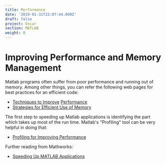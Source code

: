 ```yaml
---
title: Performance
date: '2019-01-31T22:07:44.000Z'
draft: false
project: Oscar
section: MATLAB
weight: 0
---
```


# Improving Performance and Memory Management

Matlab programs often suffer from poor performance and running out of memory. Among other things, you can refer the following web pages for best practices for an efficient code:

* [Techniques to Improve](http://www.mathworks.com/help/matlab/matlab_prog/techniques-for-improving-performance.html) [Performance](http://www.mathworks.com/help/matlab/matlab_prog/techniques-for-improving-performance.html)
* [Strategies for Efficient Use of Memory](http://www.mathworks.com/help/matlab/matlab_prog/strategies-for-efficient-use-of-memory.html)

The first step to speeding up Matlab applications is identifying the part which takes up most of the run time. Matlab's "Profiling" tool can be very helpful in doing that:

* [Profiling for Improving Performance](http://www.mathworks.com/help/matlab/matlab_prog/profiling-for-improving-performance.html)

Further reading from Mathworks:

* [Speeding Up MATLAB Applications](http://blogs.mathworks.com/loren/2008/06/25/speeding-up-matlab-applications/)
